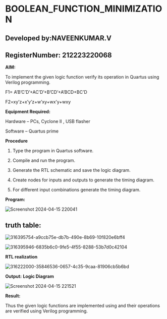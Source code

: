 # BOOLEAN_FUNCTION_MINIMIZATION
## Developed by:NAVEENKUMAR.V
## RegisterNumber: 212223220068
**AIM:**

To implement the given logic function verify its operation in Quartus using Verilog programming.

F1= A’B’C’D’+AC’D’+B’CD’+A’BCD+BC’D 

F2=xy’z+x’y’z+w’xy+wx’y+wxy

**Equipment Required:**

Hardware – PCs, Cyclone II , USB flasher

Software – Quartus prime

**Procedure**

1.	Type the program in Quartus software.

2.	Compile and run the program.

3.	Generate the RTL schematic and save the logic diagram.

4.	Create nodes for inputs and outputs to generate the timing diagram.

5.	For different input combinations generate the timing diagram.


**Program:**

![Screenshot 2024-04-15 220041](https://github.com/NaveenKumarV2005/BOOLEAN_FUNCTION_MINIMIZATION/assets/151476286/78253b81-a8e6-406f-a551-3d269240bc40)




## truth table:


![316395754-a9ccb75e-db7b-490e-8b69-10f820e6bff4](https://github.com/NaveenKumarV2005/BOOLEAN_FUNCTION_MINIMIZATION/assets/151476286/65556930-73cf-4fe0-99f4-386561139f69)









![316395946-6835b6c0-9fe5-4f55-8288-53b7d0c42104](https://github.com/NaveenKumarV2005/BOOLEAN_FUNCTION_MINIMIZATION/assets/151476286/ea7a10f2-719e-4ca9-8115-410fe9eab135)







**RTL realization**



![316222000-35846536-0657-4c35-9caa-81906cb5b6bd](https://github.com/NaveenKumarV2005/BOOLEAN_FUNCTION_MINIMIZATION/assets/151476286/6432e9e0-24f8-495f-8e3d-4ebcdbbe7002)



**Output:**
**Logic Diagram**


![Screenshot 2024-04-15 221521](https://github.com/NaveenKumarV2005/BOOLEAN_FUNCTION_MINIMIZATION/assets/151476286/2fc79cda-b028-4ff5-96a7-332131d05752)





**Result:**

Thus the given logic functions are implemented using and their operations are verified using Verilog programming.

